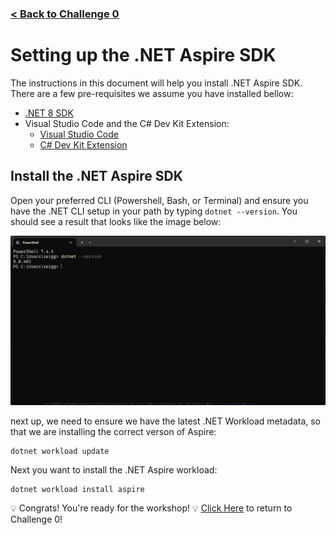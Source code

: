 ### [< Back to Challenge 0](../../Challenge-00.md)

# Setting up the .NET Aspire SDK
The instructions in this document will help you install .NET Aspire SDK. There are a few pre-requisites we assume you have installed bellow:

- [.NET 8 SDK](https://dotnet.microsoft.com/download/dotnet/8.0)
- Visual Studio Code and the C# Dev Kit Extension:
  - [Visual Studio Code](https://code.visualstudio.com/download)
  - [C# Dev Kit Extension](https://marketplace.visualstudio.com/items?itemName=ms-dotnettools.csdevkit)

## Install the .NET Aspire SDK
Open your preferred CLI (Powershell, Bash, or Terminal) and ensure you have the .NET CLI setup in your path by typing `dotnet --version`. You should see a result that looks like the image below:

![dotnet version](../images/dotnet_version.png)

next up, we need to ensure we have the latest .NET Workload metadata, so that we are installing the correct verson of Aspire:

```shell
dotnet workload update
```

Next you want to install the .NET Aspire workload:

```shell
dotnet workload install aspire
```

:bulb: Congrats! You're ready for the workshop! :bulb: [Click Here](../../Challenge-00.md) to return to Challenge 0!